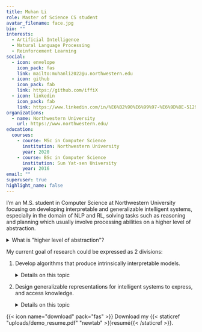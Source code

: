 ```yaml
---
title: Muhan Li
role: Master of Science CS student
avatar_filename: face.jpg
bio: ""
interests:
  - Artificial Intelligence
  - Natural Language Processing
  - Reinforcement Learning
social:
  - icon: envelope
    icon_pack: fas
    link: mailto:muhanli2022@u.northwestern.edu
  - icon: github
    icon_pack: fab
    link: https://github.com/iffiX
  - icon: linkedin
    icon_pack: fab
    link: https://www.linkedin.com/in/%E6%B2%90%E6%99%97-%E6%9D%8E-5129111b7/
organizations:
  - name: Northwestern University
    url: https://www.northwestern.edu/
education:
  courses:
    - course: MSc in Computer Science
      institution: Northwestern University
      year: 2020
    - course: BSc in Computer Science
      institution: Sun Yat-sen University
      year: 2016
email: ""
superuser: true
highlight_name: false
---
```

I’m an M.S. student in Computer Science at Northwestern University focusing on developing interpretable and generalizable intelligent systems, especially in the domain of NLP and RL, solving tasks such as reasoning and planning which usually involve processing abilities on a higher level of abstraction. 

<details>
<summary>What is "higher level of abstraction"?</summary>
An example: Searching was a research topic in AI, Image and Voice recognition are on the edge of being evicted from AI, AI is always a dynamic topic that shifts from time to time, and tasks are becoming more general in recent years, involving abstract targets such as understanding the relations between entities in a visual scene, performing commonsense reasoning on the textual sequence and planning with human-designed abstract targets in RL.
</details>

My current goal of research could be expressed as 2 divisions: 

1. Develop algorithms that produce intrinsically interpretable models. 

   <details>
   <summary>Details on this topic</summary>

   There exist many ways to improve the interpretability of intelligent algorithms, which are outlined clearly in this [paper](https://www.mdpi.com/2079-9292/8/8/832/pdf). Intrinsically interpretable models are one of them that could possibly help humans learn structured knowledge in the process of interpretation. Methods used in this area include imposing sparsity constraints such as limiting related representations [(1)](https://arxiv.org/pdf/1809.04506.pdf) and using simpler surrogate models [(2)](https://arxiv.org/pdf/1807.05887.pdf) [(3)](https://arxiv.org/pdf/1610.05984.pdf) [(4)](https://arxiv.org/pdf/1712.04170.pdf) [(5)](https://arxiv.org/pdf/1804.02477.pdf), or using causality relations [(6)](https://arxiv.org/pdf/1811.00090.pdf), and hierarchical learning [(7)](https://arxiv.org/pdf/1611.01796.pdf) [(8)](https://arxiv.org/pdf/1712.07294.pdf).

   </details>

2. Design generalizable representations for intelligent systems to express, and access knowledge.

   <details>
   <summary>Details on this topic</summary>

   While current deep neural models perform incredibly well on raw features, they lack generalizability when dealing with inputs from different modalities. This [survey](https://arxiv.org/pdf/1705.09406.pdf) provides an overview of joint and coordinated representations used to cope with the problem, but there exists a vast amount of structured knowledge sources, such as knowledge bases, relational/non-relational databases, apart from popular datasets. Incorporating these more complex forms of knowledge requires specially engineered methods [(9)](https://arxiv.org/pdf/1909.07606.pdf) [(10)](https://arxiv.org/pdf/1909.08402.pdf).

   </details>

{{< icon name="download" pack="fas" >}} Download my {{< staticref "uploads/demo_resume.pdf" "newtab" >}}resumé{{< /staticref >}}.